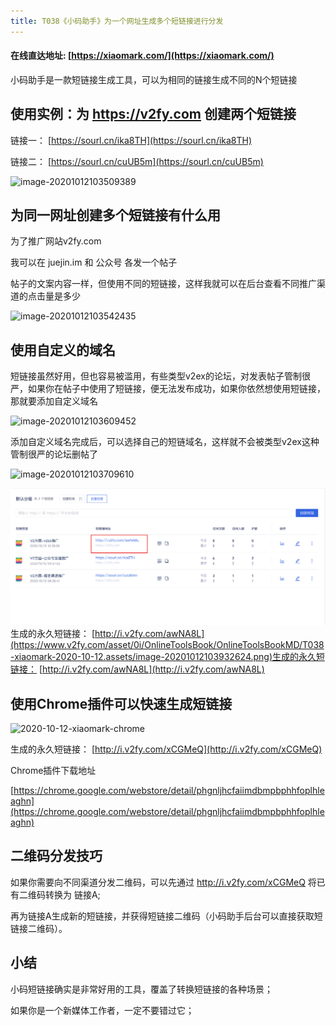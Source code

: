 ```yaml
---
title: T038《小码助手》为一个网址生成多个短链接进行分发
---
```


####  在线直达地址: [https://xiaomark.com/](https://xiaomark.com/)


小码助手是一款短链接生成工具，可以为相同的链接生成不同的N个短链接



## 使用实例：为 https://v2fy.com 创建两个短链接


链接一： [https://sourl.cn/ika8TH](https://sourl.cn/ika8TH)


链接二： [https://sourl.cn/cuUB5m](https://sourl.cn/cuUB5m)

![image-20201012103509389](https://www.v2fy.com/asset/0i/OnlineToolsBook/OnlineToolsBookMD/T038-xiaomark-2020-10-12.assets/image-20201012103509389.png)

## 为同一网址创建多个短链接有什么用


为了推广网站v2fy.com

我可以在 juejin.im 和 公众号 各发一个帖子

帖子的文案内容一样，但使用不同的短链接，这样我就可以在后台查看不同推广渠道的点击量是多少

![image-20201012103542435](https://www.v2fy.com/asset/0i/OnlineToolsBook/OnlineToolsBookMD/T038-xiaomark-2020-10-12.assets/image-20201012103542435.png)



## 使用自定义的域名

短链接虽然好用，但也容易被滥用，有些类型v2ex的论坛，对发表帖子管制很严，如果你在帖子中使用了短链接，便无法发布成功，如果你依然想使用短链接，那就要添加自定义域名



![image-20201012103609452](https://www.v2fy.com/asset/0i/OnlineToolsBook/OnlineToolsBookMD/T038-xiaomark-2020-10-12.assets/image-20201012103609452.png)

添加自定义域名完成后，可以选择自己的短链域名，这样就不会被类型v2ex这种管制很严的论坛删帖了

![image-20201012103709610](https://www.v2fy.com/asset/0i/OnlineToolsBook/OnlineToolsBookMD/T038-xiaomark-2020-10-12.assets/image-20201012103709610.png)



![image-20201012103932624](T038-xiaomark-2020-10-12.assets/image-20201012103932624.png)生成的永久短链接： [http://i.v2fy.com/awNA8L](https://www.v2fy.com/asset/0i/OnlineToolsBook/OnlineToolsBookMD/T038-xiaomark-2020-10-12.assets/image-20201012103932624.png)生成的永久短链接： [http://i.v2fy.com/awNA8L](http://i.v2fy.com/awNA8L)



## 使用Chrome插件可以快速生成短链接



![2020-10-12-xiaomark-chrome](https://www.v2fy.com/asset/0i/OnlineToolsBook/OnlineToolsBookMD/T038-xiaomark-2020-10-12.assets/2020-10-12-xiaomark-chrome.gif)



生成的永久短链接： [http://i.v2fy.com/xCGMeQ](http://i.v2fy.com/xCGMeQ)



Chrome插件下载地址

[https://chrome.google.com/webstore/detail/phgnljhcfaiimdbmpbphhfoplhleaghn](https://chrome.google.com/webstore/detail/phgnljhcfaiimdbmpbphhfoplhleaghn)



## 二维码分发技巧



如果你需要向不同渠道分发二维码，可以先通过 http://i.v2fy.com/xCGMeQ 将已有二维码转换为 链接A;

再为链接A生成新的短链接，并获得短链接二维码（小码助手后台可以直接获取短链接二维码）。



## 小结



小码短链接确实是非常好用的工具，覆盖了转换短链接的各种场景；

如果你是一个新媒体工作者，一定不要错过它；


